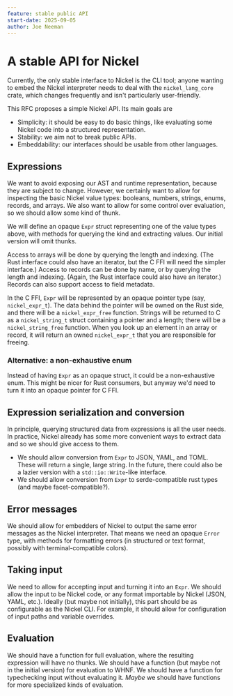 ```yaml
---
feature: stable public API
start-date: 2025-09-05
author: Joe Neeman
---
```


# A stable API for Nickel

Currently, the only stable interface to Nickel is the CLI tool; anyone
wanting to embed the Nickel interpreter needs to deal with the
`nickel_lang_core` crate, which changes frequently and isn't
particularly user-friendly.

This RFC proposes a simple Nickel API. Its main goals are

- Simplicity: it should be easy to do basic things, like evaluating
  some Nickel code into a structured representation.
- Stability: we aim not to break public APIs.
- Embeddability: our interfaces should be usable from
   other languages.

## Expressions

We want to avoid exposing our AST and runtime representation, because
they are subject to change. However, we certainly want to allow for
inspecting the basic Nickel value types: booleans, numbers, strings,
enums, records, and arrays. We also want to allow for some control
over evaluation, so we should allow some kind of thunk.

We will define an opaque `Expr` struct representing one of the value
types above, with methods for querying the kind and extracting values.
Our initial version will omit thunks.

Access to arrays will be done by querying the length and indexing.
(The Rust interface could also have an iterator, but the C FFI will
need the simpler interface.) Access to records can be done by name,
or by querying the length and indexing. (Again, the Rust interface
could also have an iterator.) Records can also support access to
field metadata.

In the C FFI, `Expr` will be represented by an opaque pointer type
(say, `nickel_expr_t`).
The data behind the pointer will be owned on the Rust side, and there
will be a `nickel_expr_free` function. Strings will be
returned to C as a `nickel_string_t` struct containing a pointer
and a length; there will be a `nickel_string_free` function.
When you look up an element in an array or record, it will return an
owned `nickel_expr_t` that you are responsible for freeing.

### Alternative: a non-exhaustive enum

Instead of having `Expr` as an opaque struct, it could be a non-exhaustive
enum. This might be nicer for Rust consumers, but anyway we'd need
to turn it into an opaque pointer for C FFI.

## Expression serialization and conversion

In principle, querying structured data from expressions is all the
user needs. In practice, Nickel already has some more convenient
ways to extract data and so we should give access to them.

- We should allow conversion from `Expr` to JSON, YAML, and TOML.
  These will return a single, large string. In the future, there
  could also be a lazier version with a `std::io::Write`-like
  interface.
- We should allow conversion from `Expr` to serde-compatible
  rust types (and maybe facet-compatible?).

## Error messages

We should allow for embedders of Nickel to output the same error messages
as the Nickel interpreter. That means we need an opaque `Error` type,
with methods for formatting errors (in structured or text format, possibly
with terminal-compatible colors).

## Taking input

We need to allow for accepting input and turning it into an `Expr`.
We should allow the input to be Nickel code, or any format importable
by Nickel (JSON, YAML, etc.). Ideally (but maybe not initially),
this part should be as configurable as the Nickel CLI. For example,
it should allow for configuration of input paths and variable overrides.

## Evaluation

We should have a function for full evaluation, where the resulting
expression will have no thunks. We should have a function (but maybe
not in the initial version) for evaluation to WHNF. We should have
a function for typechecking input without evaluating it. *Maybe* we should
have functions for more specialized kinds of evaluation.
